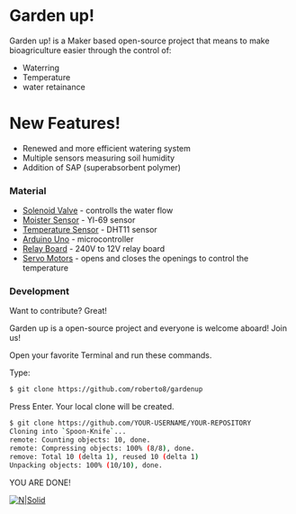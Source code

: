 # Garden up!

Garden up! is a Maker based open-source project that means to make bioagriculture easier through the control of:

  - Waterring
  - Temperature
  - water retainance

# New Features!

  - Renewed and more efficient watering system
  - Multiple sensors measuring soil humidity
  - Addition of SAP (superabsorbent polymer)




### Material

* [Solenoid Valve](http://www.botnroll.com/pt/biometricos/572-electrovalvula-12v-3-4.html?search_query=Solenoid+Valve&results=3) - controlls the water flow
* [Moister Sensor](http://www.botnroll.com/pt/temperatura/788-sensor-de-humidade-no-solo.html?search_query=moisture+sensor&results=10) - Yl-69 sensor
* [Temperature Sensor](http://www.botnroll.com/pt/temperatura/755-sensor-de-temperatura-e-humidade-dht11.html?search_query=dht&results=12) - DHT11 sensor
* [Arduino Uno](https://store.arduino.cc/usa/arduino-uno-rev3) - microcontroller
* [Relay Board](http://www.ebay.co.uk/itm/12V-1-Channel-Relay-Board-Module-Active-Low-/263072822134) - 240V to 12V relay board
* [Servo Motors](http://www.botnroll.com/pt/servos/789-servo-towerpro-sg5010.html?search_query=servo&results=102) - opens and closes the openings to control the temperature


### Development

Want to contribute? Great!

Garden up is a open-source project and everyone is welcome aboard!
Join us!

Open your favorite Terminal and run these commands.

Type:
```sh
$ git clone https://github.com/roberto8/gardenup
```

Press Enter. Your local clone will be created.
```sh
$ git clone https://github.com/YOUR-USERNAME/YOUR-REPOSITORY
Cloning into `Spoon-Knife`...
remote: Counting objects: 10, done.
remote: Compressing objects: 100% (8/8), done.
remove: Total 10 (delta 1), reused 10 (delta 1)
Unpacking objects: 100% (10/10), done.
```
YOU ARE DONE!



[//]: # (These are reference links used in the body of this note and get stripped out when the markdown processor does its job. There is no need to format nicely because it shouldn't be seen. Thanks SO - http://stackoverflow.com/questions/4823468/store-comments-in-markdown-syntax)


   [dill]: <https://github.com/joemccann/dillinger>
   [git-repo-url]: <https://github.com/joemccann/dillinger.git>
   [john gruber]: <http://daringfireball.net>
   [df1]: <http://daringfireball.net/projects/markdown/>
   [markdown-it]: <https://github.com/markdown-it/markdown-it>
   [Ace Editor]: <http://ace.ajax.org>
   [node.js]: <http://nodejs.org>
   [Twitter Bootstrap]: <http://twitter.github.com/bootstrap/>
   [jQuery]: <http://jquery.com>
   [@tjholowaychuk]: <http://twitter.com/tjholowaychuk>
   [express]: <http://expressjs.com>
   [AngularJS]: <http://angularjs.org>
   [Gulp]: <http://gulpjs.com>

   [PlDb]: <https://github.com/joemccann/dillinger/tree/master/plugins/dropbox/README.md>
   [PlGh]: <https://github.com/joemccann/dillinger/tree/master/plugins/github/README.md>
   [PlGd]: <https://github.com/joemccann/dillinger/tree/master/plugins/googledrive/README.md>
   [PlOd]: <https://github.com/joemccann/dillinger/tree/master/plugins/onedrive/README.md>
   [PlMe]: <https://github.com/joemccann/dillinger/tree/master/plugins/medium/README.md>
   [PlGa]: <https://github.com/RahulHP/dillinger/blob/master/plugins/googleanalytics/README.md>


[![N|Solid](https://lh6.googleusercontent.com/pm1fBPmX6WYpLp1rSMP4VqIUpTY-wd5Lb4r4pK8hfo1AnmaEDUB3kI8QNX2I9k9kgB5Gk7y4z_m6YDI=w2880-h1354)](https://twitter.com/roberto_figuz)
